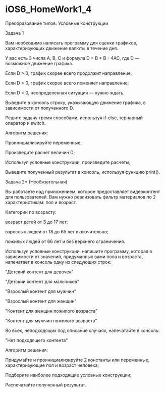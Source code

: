 # iOS6_HomeWork1_4
Преобразование типов. Условные конструкции

Задача 1

Вам необходимо написать программу для оценки графиков, характеризующих движение валюты в течение дня.

У вас есть 3 числа A, B, C и формула D = B * B - 4AC, где D — возможное движение графика.

Если D > 0, график скорее всего продолжит направление;

Если D < 0, график скорее всего поменяет направление;

Если D = 0, неопределенная ситуация — нужно ждать.

Выведите в консоль строку, указывающую движение графика, в зависимости от полученного D.

Решите задачу тремя способами, используя if-else, тернарный оператор и switch.

Алгоритм решения:

Проинициализируйте переменные;

Произведите расчет величин D;

Используя условные конструкции, произведите расчеты;

Выведите полученный результат в консоль, используя функцию print().

Задача 2* (Необязательная)

Вы работаете над приложением, которое предоставляет видеоконтент для пользователей. Вам нужно реализовать фильтр материалов по 2 характеристикам: пол и возраст.

Категории по возрасту:

возраст детей от 3 до 17 лет;

взрослых людей от 18 до 65 лет включительно;

пожилых людей от 66 лет и без верхнего ограничения.

Используя условные конструкции, напишите программу, которая в зависимости от значений, придуманных вами пола и возраста, напечатает в консоль одну из следующих строк:

"Детский контент для девочек"

"Детский контент для мальчиков"

"Взрослый контент для мужчин"

"Взрослый контент для женщин"

"Контент для женщин пожилого возраста"

"Контент для мужчин пожилого возраста"

Во всех, неподходящих под описание случаях, напечатайте в консоль:

"Нет подходящего контента"

Алгоритм решения:

Придумайте и проинициализируйте 2 константы или переменные, характеризующие пол и возраст человека;

Подберите наиболее подходящие условные конструкции;

Распечатайте полученный результат.
